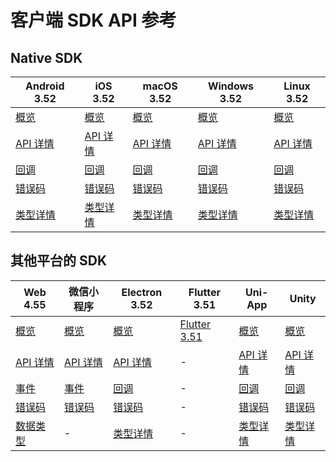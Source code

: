 # 客户端 SDK API 参考

## Native SDK

| Android 3.52 | iOS 3.52 | macOS 3.52 | Windows 3.52 | Linux 3.52 | 
| --- | --- | --- | --- | --- |
| [概览](src/70079.md) | [概览](src/70084.md) | [概览](src/70090.md) | [概览](src/70094.md) | [概览](src/85515.md) | 
| [API 详情](src/70080.md) | [API 详情](src/70086.md) | [API 详情](src/70092.md) | [API 详情](src/70095.md) | [API 详情](src/85516.md) | 
| [回调](src/70081.md) | [回调](src/70087.md) | [回调](src/70093.md) | [回调](src/70096.md) | [回调](src/85517.md) |
| [错误码](src/70082.md) | [错误码](src/70085.md) | [错误码](src/70091.md) | [错误码](src/70097.md) | [错误码](src/85518.md) |
| [类型详情](src/70083.md) | [类型详情](src/70088.md) | [类型详情](src/70089.md) | [类型详情](src/70098.md) | [类型详情](src/85519.md) |

## 其他平台的 SDK

| Web 4.55 | 微信小程序 | Electron 3.52 | Flutter 3.51 | Uni-App | Unity |
| --- | --- | --- | --- | --- | --- |
| [概览](src/104477.md) | [概览](src/78568.md) | [概览](src/85530.md) | [Flutter 3.51](src/131746.md) | [概览](src/126099.md) | [概览](src/191858.md) |
| [API 详情](src/104478.md) | [API 详情](src/78567.md) | [API 详情](src/85532.md) | - | [API 详情](src/126100.md) | [API 详情](src/191859.md) |
| [事件](src/104479.md) | [事件](src/78566.md) | [回调](src/85533.md) | - | [回调](src/126101.md) | [回调](src/191860.md) |
| [错误码](src/104480.md) | [错误码](src/78565.md) | [错误码](src/85534.md) | - | [错误码](src/126102.md) | [错误码](src/191861.md) |
| [数据类型](src/104481.md) | - | [类型详情](src/85535.md) | - | [类型详情](src/126145.md) | [类型详情](src/191862.md) |

